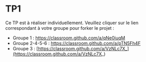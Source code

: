 # TP1

Ce TP est à réaliser individuellement. Veuillez cliquer sur le lien correspondant à votre groupe pour forker le projet :

* Groupe 1 : https://classroom.github.com/a/qNe0iuqM
* Groupe 2-4-5-6 : https://classroom.github.com/a/pTN5Fh4F
* Groupe 3 : [https://classroom.github.com/a/VzNLc7X_](https://classroom.github.com/a/VzNLc7X_)
